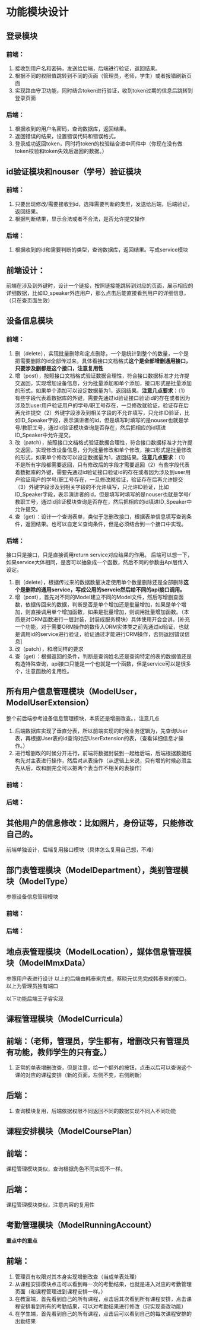 <!--
 * @Author           : Albert Wang
 * Copyright Notice : Copyright (c) 2022 Albert Wang 王子睿, All Rights Reserved.
 * @Time             : 2022-01-27 23:37:15
 * @Description      :
 * @Email            : shadowofgost@outlook.com
 * @FilePath         : /WebBackend/整体技术框架设计.md
 * @LastAuthor       : Albert Wang
 * @LastTime         : 2022-01-28 17:22:18
 * @Software         : Vscode
-->
# 功能模块设计
## 登录模块
### 前端：
1. 接收到用户名和密码，发送给后端，后端进行验证，返回结果。
2. 根据不同的权限值跳转到不同的页面（管理员，老师，学生）或者报错刷新页面
3. 实现路由守卫功能，同时结合token进行验证，收到token过期的信息后跳转到登录页面
### 后端：
1. 根据收到的用户名密码，查询数据库，返回结果。
2. 返回错误的结果，设置错误代码和错误格式。
3. 登录成功返回token，同时将token的校验结合进中间件中（你现在没有做token校验和token失效后返回的数据。）



## id验证模块和nouser（学号）验证模块
### 前端：
1. 只要出现修改/需要接收到id，选择需要判断的类型，发送给后端，后端验证，返回结果。
2. 根据判断结果，显示合法或者不合法，是否允许提交操作
### 后端：
1. 根据收到的id和需要判断的类型，查询数据库，返回结果。写成service模块

## 前端设计：
前端在涉及到外键时，设计一个链接，按照链接能跳转到对应的页面，展示相应的详细数据，比如ID_speaker外连用户，那么点击后能直接看到用户的详细信息，（只在查页面生效）
## 设备信息模块
### 前端：
1. 删（delete），实现批量删除和定点删除，一个是统计到整个的数量，一个是把需要删除的id全部传过来，具体看接口文档格式**这个是全部增删通用接口，只要涉及删都是这个接口，注意复用性**
2. 增（post），按照接口文档格式验证数据合理性，符合接口数据标准才允许提交返回，实现增加设备信息，分为批量添加和单个添加，接口形式是批量添加的形式，如果单个添加可以设定数据量为1，返回结果。**注意几点要求**：（1）有些字段代表着数据库的外键，需要先通过id验证接口验证id的存在或者因为涉及到user用户验证用户的学号/职工号存在，一旦修改就验证，验证存在后再允许提交（2）外键字段涉及到相关字段的不允许填写，只允许ID验证，比如ID_Speaker字段，表示演讲者的id，但是填写时填写的是nouser也就是学号/教职工号，通过id验证模块查询是否存在，然后把相应的id填进ID_Speaker中允许提交。
3. 改（patch），按照接口文档格式验证数据合理性，符合接口数据标准才允许提交返回，实现修改设备信息，分为批量修改和单个修改，接口形式是批量修改的形式，如果单个修改可以设定数据量为1，返回结果。**注意几点要求**：（1）不是所有字段都需要返回，只有修改后的字段才需要返回（2）有些字段代表着数据库的外键，需要先通过id验证接口验证id的存在或者因为涉及到user用户验证用户的学号/职工号存在，一旦修改就验证，验证存在后再允许提交（3）外键字段涉及到相关字段的不允许填写，只允许ID验证，比如ID_Speaker字段，表示演讲者的id，但是填写时填写的是nouser也就是学号/教职工号，通过id验证模块查询是否存在，然后把相应的id填进ID_Speaker中允许提交。
4. 查（get）：设计一个查询表单，类似于怎删改接口，根据表单信息填写查询条件，返回结果。也可以自定义查询条件，但是必须结合到一个接口中实现。
### 后端：
接口只是接口，只是直接调用return service对应结果的作用。
后端可以想一下，如果service大体相同，是否可以抽象成一个函数，然后不同的参数由Api层传入设定。
1. 删（delete），根据传过来的数据数量决定使用单个数量删除还是全部删除**这个是删除的通用service，写成公用的servcie然后给不同的api接口调用。**
2. 增（post），首先对不同的Model建立不同的Model文件，然后写增删查函数，依据传回来的数据，判断是否是单个增加还是批量增加，如果是单个增加，则直接调用单个增加函数，如果是批量增加，则调用批量增加函数。（本质是对ORM函数进行一层封装，封装成服务模块）具体使用开会会讲。[补充一个功能，对于需要ORM操作的数传入ORM实体类之前先通过id验证，也就是调用id的service进行验证，验证通过才能进行ORM操作，否则返回错误信息]
3. 改（patch），和增同样的要求
4. 查（get）：根据返回的条件，判断是查询姓名还是查询特定的表的数据值还是构造特殊查询，api接口只能是一个也就是一个函数，但是service可以是很多个，注意函数的复用性。


## 所有用户信息管理模块（ModelUser，ModelUserExtension）
整个前后端参考设备信息管理模块，本质还是增删改查。，注意几点
1. 后端数据库实现了垂直分表，所以前端实现的时候业务逻辑为，先查询User表，再根据User表的id查询对应UserExtension的表，（查看详细信息才操作。）
2. 进行增删改的时候分开进行，前端将数据封装到一起给后端，后端根据数据结构先对主表进行操作，然后对从表操作（从逻辑上来说，只有增的时候必须主先从后，改和删完全可以把两个表当作不相关的表操作）
### 前端：
### 后端：

## 其他用户的信息修改：比如照片，身份证等，只能修改自己的。
前端单独设计，后端复用接口模块（具体怎么复用自己想，不难）
## 部门表管理模块（ModelDepartment），类别管理模块（ModelType）
参照设备信息管理模块
### 前端：
### 后端：
## 地点表管理模块（ModelLocation），媒体信息管理模块（ModelMmxData）
参照用户表进行设计
以上的后端由韩泰来完成，蔡晓元优先完成韩泰来的接口。以上为管理员独有端口

以下功能后端王子睿实现
## 课程管理模块（ModelCurricula）
## 前端：（老师，管理员，学生都有，增删改只有管理员有功能，教师学生的只有查。）
1. 正常的单表增删改查，但是注意，给一个额外的按钮，点击以后可以查询这个课的对应的课程安排（新的页面，左侧不变，右侧刷新）
## 后端：
1. 查询模块复用，后端依据权限不同返回不同的数据实现不同人不同功能
## 课程安排模块（ModelCoursePlan）
## 前端：
课程管理模块类似，查询根据角色不同实现不一样。
## 后端：
课程管理模块类似，注意内容的复用性
## 考勤管理模块（ModelRunningAccount）
**重点中的重点**
## 前端：
1. 管理员有权限对其本身实现增删改查（当成单表处理）
2. 从课程安排模块点击可以看到每一次的考勤结果，也就是进入对应的考勤管理页面（和课程管理进到课程安排一样。）
3. 在教室端，首先看到自己的所有课程，点击后其次看到所有课程安排，点击课程安排看到所有的考勤结果，可以对考勤结果进行修改（只实现查改功能）
4. 在学生端，首先看到自己的所有课程，点击后可以看到自己的每次课程安排的出勤结果
